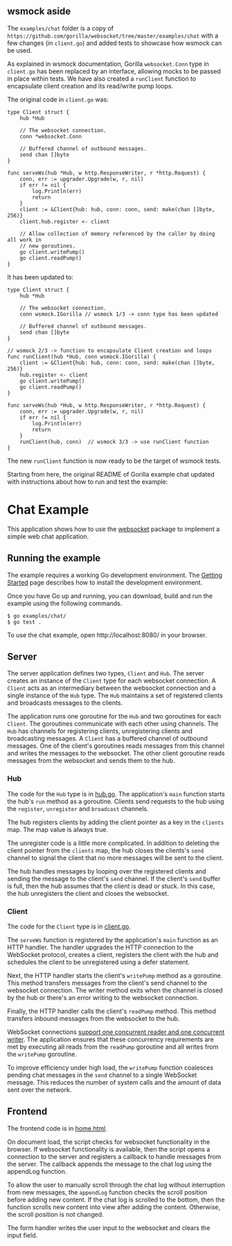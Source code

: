 ## wsmock aside

The `examples/chat` folder is a copy of `https://github.com/gorilla/websocket/tree/master/examples/chat` with a few changes (in `client.go`) and added tests to showcase how wsmock can be used.

As explained in wsmock documentation, Gorilla `websocket.Conn` type in `client.go` has been replaced by an interface, allowing mocks to be passed in place within tests. We have also created a `runClient` function to encapsulate client creation and its read/write pump loops.

The original code in `client.go` was:

```golang
type Client struct {
	hub *Hub

	// The websocket connection.
	conn *websocket.Conn

	// Buffered channel of outbound messages.
	send chan []byte
}

func serveWs(hub *Hub, w http.ResponseWriter, r *http.Request) {
	conn, err := upgrader.Upgrade(w, r, nil)
	if err != nil {
		log.Println(err)
		return
	}
	client := &Client{hub: hub, conn: conn, send: make(chan []byte, 256)}
	client.hub.register <- client

	// Allow collection of memory referenced by the caller by doing all work in
	// new goroutines.
	go client.writePump()
	go client.readPump()
}
```

It has been updated to:

```golang
type Client struct {
	hub *Hub

	// The websocket connection.
	conn wsmock.IGorilla // wsmock 1/3 -> conn type has been updated

	// Buffered channel of outbound messages.
	send chan []byte
}

// wsmock 2/3 -> function to encapsulate Client creation and loops
func runClient(hub *Hub, conn wsmock.IGorilla) {
	client := &Client{hub: hub, conn: conn, send: make(chan []byte, 256)}
	hub.register <- client
	go client.writePump()
	go client.readPump()
}

func serveWs(hub *Hub, w http.ResponseWriter, r *http.Request) {
	conn, err := upgrader.Upgrade(w, r, nil)
	if err != nil {
		log.Println(err)
		return
	}
	runClient(hub, conn)  // wsmock 3/3 -> use runClient function
}
```

The new `runClient` function is now ready to be the target of wsmock tests.

Starting from here, the original README of Gorilla example chat updated with instructions about how to run and test the example:

# Chat Example

This application shows how to use the
[websocket](https://github.com/gorilla/websocket) package to implement a simple
web chat application.

## Running the example

The example requires a working Go development environment. The [Getting
Started](http://golang.org/doc/install) page describes how to install the
development environment.

Once you have Go up and running, you can download, build and run the example
using the following commands.

    $ go examples/chat/
    $ go test .

To use the chat example, open http://localhost:8080/ in your browser.

## Server

The server application defines two types, `Client` and `Hub`. The server
creates an instance of the `Client` type for each websocket connection. A
`Client` acts as an intermediary between the websocket connection and a single
instance of the `Hub` type. The `Hub` maintains a set of registered clients and
broadcasts messages to the clients.

The application runs one goroutine for the `Hub` and two goroutines for each
`Client`. The goroutines communicate with each other using channels. The `Hub`
has channels for registering clients, unregistering clients and broadcasting
messages. A `Client` has a buffered channel of outbound messages. One of the
client's goroutines reads messages from this channel and writes the messages to
the websocket. The other client goroutine reads messages from the websocket and
sends them to the hub.

### Hub 

The code for the `Hub` type is in
[hub.go](https://github.com/gorilla/websocket/blob/master/examples/chat/hub.go). 
The application's `main` function starts the hub's `run` method as a goroutine.
Clients send requests to the hub using the `register`, `unregister` and
`broadcast` channels.

The hub registers clients by adding the client pointer as a key in the
`clients` map. The map value is always true.

The unregister code is a little more complicated. In addition to deleting the
client pointer from the `clients` map, the hub closes the clients's `send`
channel to signal the client that no more messages will be sent to the client.

The hub handles messages by looping over the registered clients and sending the
message to the client's `send` channel. If the client's `send` buffer is full,
then the hub assumes that the client is dead or stuck. In this case, the hub
unregisters the client and closes the websocket.

### Client

The code for the `Client` type is in [client.go](https://github.com/gorilla/websocket/blob/master/examples/chat/client.go).

The `serveWs` function is registered by the application's `main` function as
an HTTP handler. The handler upgrades the HTTP connection to the WebSocket
protocol, creates a client, registers the client with the hub and schedules the
client to be unregistered using a defer statement.

Next, the HTTP handler starts the client's `writePump` method as a goroutine.
This method transfers messages from the client's send channel to the websocket
connection. The writer method exits when the channel is closed by the hub or
there's an error writing to the websocket connection.

Finally, the HTTP handler calls the client's `readPump` method. This method
transfers inbound messages from the websocket to the hub.

WebSocket connections [support one concurrent reader and one concurrent
writer](https://godoc.org/github.com/gorilla/websocket#hdr-Concurrency). The
application ensures that these concurrency requirements are met by executing
all reads from the `readPump` goroutine and all writes from the `writePump`
goroutine.

To improve efficiency under high load, the `writePump` function coalesces
pending chat messages in the `send` channel to a single WebSocket message. This
reduces the number of system calls and the amount of data sent over the
network.

## Frontend

The frontend code is in [home.html](https://github.com/gorilla/websocket/blob/master/examples/chat/home.html).

On document load, the script checks for websocket functionality in the browser.
If websocket functionality is available, then the script opens a connection to
the server and registers a callback to handle messages from the server. The
callback appends the message to the chat log using the appendLog function.

To allow the user to manually scroll through the chat log without interruption
from new messages, the `appendLog` function checks the scroll position before
adding new content. If the chat log is scrolled to the bottom, then the
function scrolls new content into view after adding the content. Otherwise, the
scroll position is not changed.

The form handler writes the user input to the websocket and clears the input
field.